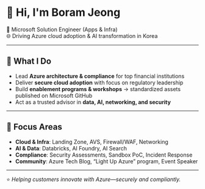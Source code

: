 # 👋 Hi, I'm Boram Jeong

💼 Microsoft Solution Engineer (Apps & Infra)  
🌐 Driving Azure cloud adoption & AI transformation in Korea

---

## 🚀 What I Do
- Lead **Azure architecture & compliance** for top financial institutions
- Deliver **secure cloud adoption** with focus on regulatory leadership
- Build **enablement programs & workshops** → standardized assets published on Microsoft GitHub  
- Act as a trusted advisor in **data, AI, networking, and security**

---

## 🔧 Focus Areas
- **Cloud & Infra**: Landing Zone, AVS, Firewall/WAF, Networking  
- **AI & Data**: Databricks, AI Foundry, AI Search  
- **Compliance**: Security Assessments, Sandbox PoC, Incident Response  
- **Community**: Azure Tech Blog, “Light Up Azure” program, Event Speaker  

---

⭐ *Helping customers innovate with Azure—securely and compliantly.*  
